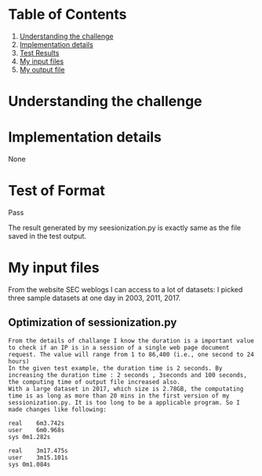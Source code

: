 
# Table of Contents
1. [Understanding the challenge](README.md#understanding-the-challenge)
2. [Implementation details](README.md#implementation-details)
3. [Test Results](README.md#test-results)
4. [My input files](README.md#my-input-files)
5. [My output file](README.md#my-output-file)

# Understanding the challenge


# Implementation details

None


# Test of Format 

Pass

The result generated by my seesionization.py is exactly same as the file saved in the test output.
    

# My input files

From the website SEC weblogs I can access to a lot of datasets:
I picked three sample datasets at one day in 2003, 2011, 2017.

## Optimization of sessionization.py 

    From the details of challange I know the duration is a important value to check if an IP is in a session of a single web page document request. The value will range from 1 to 86,400 (i.e., one second to 24 hours)
    In the given test example, the duration time is 2 seconds. By increasing the duration time : 2 seconds , 3seconds and 100 seconds, the computing time of output file increased also. 
    With a large dataset in 2017, which size is 2.78GB, the computating time is as long as more than 20 mins in the first version of my sessionization.py. It is too long to be a applicable program. So I made changes like following:
    
    real	6m3.742s
    user	6m0.968s
    sys	0m1.282s

    real	3m17.475s
    user	3m15.101s
    sys	0m1.084s



